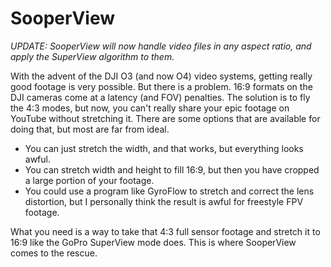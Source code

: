 # SooperView
*UPDATE: SooperView will now handle video files in any aspect ratio, and apply the SuperView algorithm to them.*

With the advent of the DJI O3 (and now O4) video systems, getting really good footage is very possible.  But there is a problem.  16:9 formats on the DJI cameras come at a latency (and FOV) penalties.  The solution is to fly the 4:3 modes, but now, you can't really share your epic footage on YouTube without stretching it.  There are some options that are available for doing that, but most are far from ideal.  

* You can just stretch the width, and that works, but everything looks awful.  
* You can stretch width and height to fill 16:9, but then you have cropped a large portion of your footage.
* You could use a program like GyroFlow to stretch and correct the lens distortion, but I personally think the result is awful for freestyle FPV footage.

What you need is a way to take that 4:3 full sensor footage and stretch it to 16:9 like the GoPro SuperView mode does.  This is where SooperView comes to the rescue.
